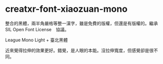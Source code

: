 # creatxr-font-xiaozuan-mono

整合的黑體，兩半角嚴格等整一漢字，雖是免費的版權，但還是有版權的。繼承　SIL Open Font License　協議。

League Mono Light + 臺北黑體

近來覺得拉伸的效果更好。錯覺，是人眼的本能。沒拉伸寬度，但感覺卻是很不同。
